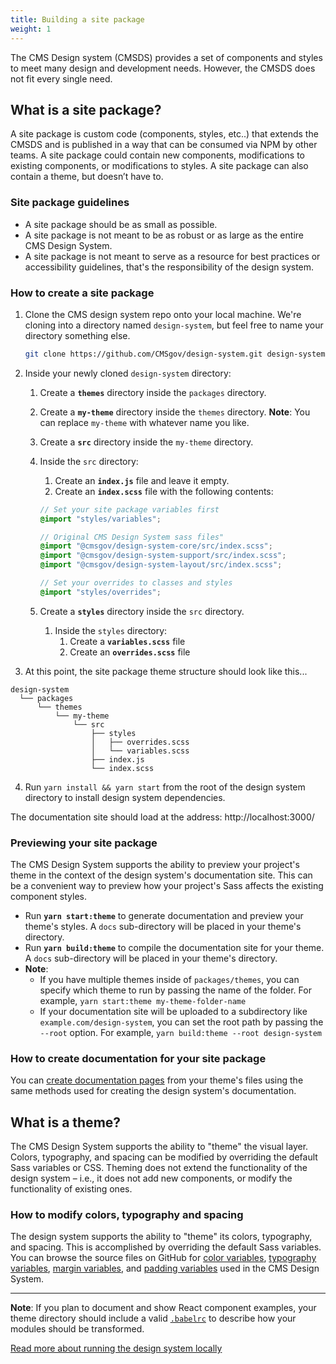 ```yaml
---
title: Building a site package
weight: 1
---
```

The CMS Design system (CMSDS) provides a set of components and styles to meet many design and development needs. However, the CMSDS does not fit every single need.

## What is a site package?

A site package is custom code (components, styles, etc..) that extends the CMSDS and is published in a way that can be consumed via NPM by other teams. A site package could contain new components, modifications to existing components, or modifications to styles. A site package can also contain a theme, but doesn’t have to.

### Site package guidelines

* A site package should be as small as possible.
* A site package is not meant to be as robust or as large as the entire CMS Design System.
* A site package is not meant to serve as a resource for best practices or accessibility guidelines, that's the responsibility of the design system.

### How to create a site package

1. Clone the CMS design system repo onto your local machine. We're cloning into a directory named `design-system`, but feel free to name your directory something else.

   ```bash
   git clone https://github.com/CMSgov/design-system.git design-system
   ```

1. Inside your newly cloned `design-system` directory:
    1. Create a **`themes`** directory inside the `packages` directory.
    1. Create a **`my-theme`** directory inside the `themes` directory. **Note**: You can replace `my-theme` with whatever name you like.
    1. Create a **`src`** directory inside the `my-theme` directory.
    1. Inside the `src` directory:
        1. Create an **`index.js`** file and leave it empty.
        1. Create an **`index.scss`** file with the following contents:

         ```SCSS
         // Set your site package variables first
         @import "styles/variables";

         // Original CMS Design System sass files"
         @import "@cmsgov/design-system-core/src/index.scss";
         @import "@cmsgov/design-system-support/src/index.scss";
         @import "@cmsgov/design-system-layout/src/index.scss";

         // Set your overrides to classes and styles
         @import "styles/overrides";
         ```
     1. Create a **`styles`** directory inside the `src` directory.
         1. Inside the `styles` directory:
             1. Create a **`variables.scss`** file
             2. Create an **`overrides.scss`** file

1. At this point, the site package theme structure should look like this...

  ```
  design-system
    └── packages
        └── themes
            └── my-theme
                └── src
                    ├── styles
                    │   ├── overrides.scss
                    │   └── variables.scss
                    ├── index.js
                    └── index.scss
  ```

4. Run `yarn install && yarn start` from the root of the design system directory to install design system dependencies.

The documentation site should load at the address: http://localhost:3000/

### Previewing your site package

The CMS Design System supports the ability to preview your project's theme in the context of the design system's documentation site. This can be a convenient way to preview how your project's Sass affects the existing component styles.

* Run **`yarn start:theme`** to generate documentation and preview your theme's styles. A `docs` sub-directory will be placed in your theme's directory.
* Run **`yarn build:theme`** to compile the documentation site for your theme. A `docs` sub-directory will be placed in your theme's directory.
* **Note**:
  - If you have multiple themes inside of `packages/themes`, you can specify which theme to run by passing the name of the folder. For example, `yarn start:theme my-theme-folder-name`
  - If your documentation site will be uploaded to a subdirectory like `example.com/design-system`, you can set the root path by passing the `--root` option. For example, `yarn build:theme --root design-system`

### How to create documentation for your site package

You can [create documentation pages](https://github.com/CMSgov/design-system/blob/master/guides/WRITING-DOCUMENTATION.md) from your theme's files using the same methods used for creating the design system's documentation.

## What is a theme?

The CMS Design System supports the ability to "theme" the visual layer. Colors, typography, and spacing can be modified by overriding the default Sass variables or CSS. Theming does not extend the functionality of the design system – i.e., it does not add new components, or modify the functionality of existing ones.

### How to modify colors, typography and spacing

The design system supports the ability to "theme" its colors, typography, and spacing. This is accomplished by overriding the default Sass variables. You can browse the source files on GitHub for [color variables](https://github.com/CMSgov/design-system/blob/master/packages/support/src/settings/_variables.color.scss), [typography variables](https://github.com/CMSgov/design-system/blob/master/packages/support/src/settings/_override.uswds.scss), [margin variables](https://github.com/CMSgov/design-system/blob/master/packages/core/src/utilities/margin.scss), and [padding variables](https://github.com/CMSgov/design-system/blob/master/packages/core/src/utilities/padding.scss) used in the CMS Design System.

---

**Note**: If you plan to document and show React component examples, your theme directory should include a valid [`.babelrc`](https://babeljs.io/docs/usage/babelrc/) to describe how your modules should be transformed.

[Read more about running the design system locally](https://github.com/CMSgov/design-system/blob/master/README.md#running-locally)
